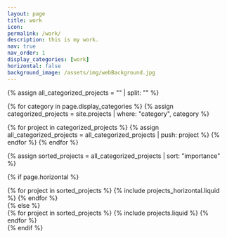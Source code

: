 ```yaml
---
layout: page
title: work
icon:
permalink: /work/
description: this is my work.
nav: true
nav_order: 1
display_categories: [work]
horizontal: false
background_image: /assets/img/webBackground.jpg
---
```


<!-- pages/projects.md -->
<div class="projects">

<!-- Initialize an empty array for all matching projects -->

{% assign all_categorized_projects = "" | split: "" %}

<!-- Filter projects by categories in display_categories -->

{% for category in page.display_categories %}
{% assign categorized_projects = site.projects | where: "category", category %}

  <!-- Append categorized projects to the all_categorized_projects array -->

{% for project in categorized_projects %}
{% assign all_categorized_projects = all_categorized_projects | push: project %}
{% endfor %}
{% endfor %}

<!-- Sort the collected projects by importance -->

{% assign sorted_projects = all_categorized_projects | sort: "importance" %}

<!-- Generate cards for each project -->

{% if page.horizontal %}

  <div class="container">
    <div class="row row-cols-1 row-cols-md-2">
    {% for project in sorted_projects %}
      {% include projects_horizontal.liquid %}
    {% endfor %}
    </div>
  </div>
{% else %}
  <div class="row row-cols-1 row-cols-md-3">
    {% for project in sorted_projects %}
      {% include projects.liquid %}
    {% endfor %}
  </div>
{% endif %}
</div>
